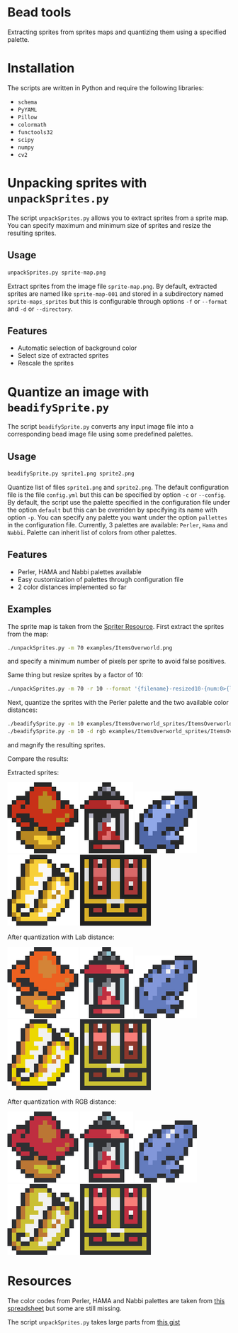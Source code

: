 Bead tools
==========

Extracting sprites from sprites maps and quantizing them using a
specified palette.

# Installation

The scripts are written in Python and require the following libraries:
- `schema`
- `PyYAML`
- `Pillow`
- `colormath`
- `functools32`
- `scipy`
- `numpy`
- `cv2`

# Unpacking sprites with `unpackSprites.py`

The script `unpackSprites.py` allows you to extract sprites from a sprite
map. You can specify maximum and minimum size of sprites and resize
the resulting sprites.

## Usage

```bash
unpackSprites.py sprite-map.png
```

Extract sprites from the image file `sprite-map.png`. By default,
extracted sprites are named like `sprite-map-001` and stored in a
subdirectory named `sprite-maps_sprites` but this is configurable
through options `-f` or `--format` and `-d` or `--directory`.

## Features

- Automatic selection of background color
- Select size of extracted sprites
- Rescale the sprites

# Quantize an image with `beadifySprite.py`

The script `beadifySprite.py` converts any input image file into a
corresponding bead image file using some predefined palettes.

## Usage

```bash
beadifySprite.py sprite1.png sprite2.png
```
Quantize list of files `sprite1.png` and `sprite2.png`. The default
configuration file is the file `config.yml` but this can be specified
by option `-c` or `--config`. By default, the script use the palette
specified in the configuration file under the option `default` but
this can be overriden by specifying its name with option `-p`. You can
specify any palette you want under the option `pallettes` in the
configuration file. Currently, 3 palettes are available: `Perler`,
`Hama` and `Nabbi`. Palette can inherit list of colors from other
palettes.

## Features

- Perler, HAMA and Nabbi palettes available
- Easy customization of palettes through configuration file
- 2 color distances implemented so far

## Examples

The sprite map is taken from the [Spriter Resource](http://www.spriters-resource.com/).
First extract the sprites from the map:
```bash
./unpackSprites.py -m 70 examples/ItemsOverworld.png
```
and specify a minimum number of pixels per sprite to avoid false
positives.

Same thing but resize sprites by a factor of 10:
```bash
./unpackSprites.py -m 70 -r 10 --format '{filename}-resized10-{num:0>{length}}.png' examples/ItemsOverworld.png
```

Next, quantize the sprites with the Perler palette and the two
available color distances:
```bash
./beadifySprite.py -m 10 examples/ItemsOverworld_sprites/ItemsOverworld-??.png
./beadifySprite.py -m 10 -d rgb examples/ItemsOverworld_sprites/ItemsOverworld-??.png --format '{filename}-{palette}-rgb.{ext}'
```
and magnify the resulting sprites.

Compare the results:

Extracted sprites:

![ItemsOverworld-resized10-16.png](examples/ItemsOverworld_sprites/ItemsOverworld-resized10-16.png)
![ItemsOverworld-resized10-21.png](examples/ItemsOverworld_sprites/ItemsOverworld-resized10-21.png)
![ItemsOverworld-resized10-23.png](examples/ItemsOverworld_sprites/ItemsOverworld-resized10-23.png)
![ItemsOverworld-resized10-47.png](examples/ItemsOverworld_sprites/ItemsOverworld-resized10-47.png)
![ItemsOverworld-resized10-56.png](examples/ItemsOverworld_sprites/ItemsOverworld-resized10-56.png)

After quantization with Lab distance:

![ItemsOverworld-16-Perler.png](examples/ItemsOverworld_sprites/ItemsOverworld-16-Perler.png)
![ItemsOverworld-21-Perler.png](examples/ItemsOverworld_sprites/ItemsOverworld-21-Perler.png)
![ItemsOverworld-23-Perler.png](examples/ItemsOverworld_sprites/ItemsOverworld-23-Perler.png)
![ItemsOverworld-47-Perler.png](examples/ItemsOverworld_sprites/ItemsOverworld-47-Perler.png)
![ItemsOverworld-56-Perler.png](examples/ItemsOverworld_sprites/ItemsOverworld-56-Perler.png)

After quantization with RGB distance:

![ItemsOverworld-16-Perler-rgb.png](examples/ItemsOverworld_sprites/ItemsOverworld-16-Perler-rgb.png)
![ItemsOverworld-21-Perler-rgb.png](examples/ItemsOverworld_sprites/ItemsOverworld-21-Perler-rgb.png)
![ItemsOverworld-23-Perler-rgb.png](examples/ItemsOverworld_sprites/ItemsOverworld-23-Perler-rgb.png)
![ItemsOverworld-47-Perler-rgb.png](examples/ItemsOverworld_sprites/ItemsOverworld-47-Perler-rgb.png)
![ItemsOverworld-56-Perler-rgb.png](examples/ItemsOverworld_sprites/ItemsOverworld-56-Perler-rgb.png)

# Resources

The color codes from Perler, HAMA and Nabbi palettes are taken from
[this spreadsheet](https://docs.google.com/spreadsheets/d/1f988o68HDvk335xXllJD16vxLBuRcmm3vg6U9lVaYpA/edit#gid=0)
but some are still missing.

The script `unpackSprites.py` takes large parts from [this gist](https://gist.github.com/thevtm/89a74520c7189d30eb3c>)
